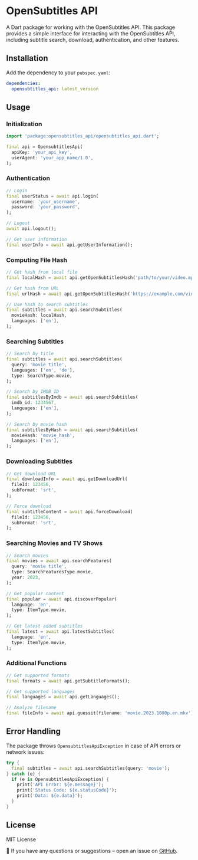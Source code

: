 # OpenSubtitles API

A Dart package for working with the OpenSubtitles API. This package provides a simple interface for interacting with the OpenSubtitles API, including subtitle search, download, authentication, and other features.

## Installation

Add the dependency to your `pubspec.yaml`:

```yaml
dependencies:
  opensubtitles_api: latest_version
```

## Usage

### Initialization

```dart
import 'package:opensubtitles_api/opensubtitles_api.dart';

final api = OpensubtitlesApi(
  apiKey: 'your_api_key',
  userAgent: 'your_app_name/1.0',
);
```

### Authentication

```dart
// Login
final userStatus = await api.login(
  username: 'your_username',
  password: 'your_password',
);

// Logout
await api.logout();

// Get user information
final userInfo = await api.getUserInformation();
```

### Computing File Hash

```dart
// Get hash from local file
final localHash = await api.getOpenSubtitlesHash('path/to/your/video.mp4');

// Get hash from URL
final urlHash = await api.getOpenSubtitlesHash('https://example.com/video.mp4');

// Use hash to search subtitles
final subtitles = await api.searchSubtitles(
  movieHash: localHash,
  languages: ['en'],
);
```

### Searching Subtitles

```dart
// Search by title
final subtitles = await api.searchSubtitles(
  query: 'movie title',
  languages: ['en', 'de'],
  type: SearchType.movie,
);

// Search by IMDB ID
final subtitlesByImdb = await api.searchSubtitles(
  imdb_id: 1234567,
  languages: ['en'],
);

// Search by movie hash
final subtitlesByHash = await api.searchSubtitles(
  movieHash: 'movie_hash',
  languages: ['en'],
);
```

### Downloading Subtitles

```dart
// Get download URL
final downloadInfo = await api.getDownloadUrl(
  fileId: 123456,
  subFormat: 'srt',
);

// Force download
final subtitleContent = await api.forceDownload(
  fileId: 123456,
  subFormat: 'srt',
);
```

### Searching Movies and TV Shows

```dart
// Search movies
final movies = await api.searchFeatures(
  query: 'movie title',
  type: SearchFeaturesType.movie,
  year: 2023,
);

// Get popular content
final popular = await api.discoverPopular(
  language: 'en',
  type: ItemType.movie,
);

// Get latest added subtitles
final latest = await api.latestSubtitles(
  language: 'en',
  type: ItemType.movie,
);
```

### Additional Functions

```dart
// Get supported formats
final formats = await api.getSubtitleFormats();

// Get supported languages
final languages = await api.getLanguages();

// Analyze filename
final fileInfo = await api.guessit(filename: 'movie.2023.1080p.en.mkv');
```

## Error Handling

The package throws `OpensubtitlesApiException` in case of API errors or network issues:

```dart
try {
  final subtitles = await api.searchSubtitles(query: 'movie');
} catch (e) {
  if (e is OpensubtitlesApiException) {
    print('API Error: ${e.message}');
    print('Status Code: ${e.statusCode}');
    print('Data: ${e.data}');
  }
}
```

## License

MIT License


📢 If you have any questions or suggestions – open an issue on [GitHub](https://github.com/Farg0k/opensubtitles_api).